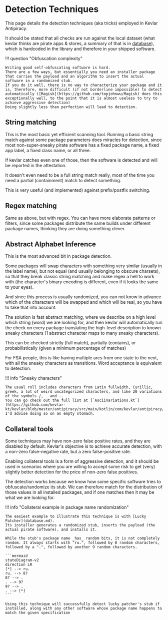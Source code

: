 # Detection Techniques
This page details the detection techniques (aka tricks) employed in Kevlar Antipiracy.

It should be stated that all checks are run against the local dataset (what kevlar thinks are pirate apps & stores, a summary of that is in [database](database.md)), which is hardcoded in the library and therefore in your shipped software.

!!! question "Obfuscation complexity"

	Writing good self-obfuscating software is hard. 
	There are a few ways, but essentially you need an installer package that carries the payload and an algorithm to insert the actual software in a randomized stub.
	If you do it well, there is no way to characterize your package and it is, therefore, more difficult (if not borderline impossible) to detect automatically ([Magisk](https://github.com/topjohnwu/Magisk) does this exceptionally well, to the point that it is almost useless to try to achieve aggressive detection)
	Doing slightly less than perfection will lead to detection.


## String matching
This is the most basic yet efficient scanning tool. 
Running a basic string match against some package parameters does miracles for detection,
since most non-super-sneaky pirate software has a fixed package name, a fixed app label, a fixed class name, or all three.

If kevlar catches even one of those, then the software is detected and will be reported in the attestation.

It doesn't even need to be a full string match really, most of the time you need a partial (containment) match to detect something. 

This is very useful (and implemented) against prefix/postfix switching.

## Regex matching
Same as above, but with regex. You can have more elaborate patterns or filters, since some packages distribute the same builds under different package names, thinking they are doing something clever.

## Abstract Alphabet Inference
This is the most advanced bit in package detection. 

Some packages will swap characters with something very similar (usually in the label name), but not equal (and usually belonging to obscure charsets),
so that they break classic string matching and make regex a hell to work with (the character's binary encoding is different, even if it looks the same to your eyes).

And since this process is usually randomized, you can not know in advance which of the characters will be swapped and which will be real, so you have to take that into account.

The solution is fast abstract matching, where we describe on a high level which string (word) we are looking for, 
and then kevlar will automatically run the check on every package translating the high-level description to known sneaky characters (1 abstract character maps to many sneaky characters).

This can be checked strictly (full match), partially (contains), or probabilistically (given a minimum percentage of matches)

For FSA people, this is like having multiple arcs from one state to the next, with all the sneaky characters as transitions. Word acceptance is equivalent to detection.

!!! info "Sneaky characters"

	The usual roll includes characters from Latin fullwidth, Cyrillic, greek, a lot of weird uncategorized characters, and like 20 variations of the symbols /, _ and -.
	You can go check out the full list at [`AsciiVariations.kt`](https://github.com/kevlar-kt/kevlar/blob/master/antipiracy/src/main/kotlin/com/kevlar/antipiracy/detection/vectors/alphabet/ascii/AsciiVariations.kt). I'd advise doing so on an empty stomach.


## Collateral tools
Some techniques may have non-zero false positive rates, and they are disabled by default. Kevlar's objective is to achieve accurate detection, with a non-zero false-negative rate, but a zero false-positive rate.

Enabling collateral tools is a form of aggressive detection, and it should be used in scenarios where you are willing to accept some risk to get (very) slightly better detection for the price of non-zero false positives.

The detection works because we know how some specific software tries to obfuscate/randomize its stub. 
We can therefore match for the distribution of those values in all installed packages, and if one matches then it may be what we are looking for. 

!!! info "Collateral example in package name randomization"

	The easiest example to illustrate this technique is with [Lucky Patcher](database.md). 
	Its installer generates a randomized stub, inserts the payload (the actual pirate software), and installs it. 

	While the stub's package name _has_ random bits, it is not completely random. It always starts with "ru.", followed by 8 random characters, followed by a ".", followed by another 9 random characters.

	```mermaid
	stateDiagram-v2
	direction LR
	[*] --> ru.
	ru. --> 8?
	8? --> .
	. --> 9?
	9? --> .
	. --> [*]
	```

	Using this technique will successfully detect lucky patcher's stub if installed, along with any other software whose package name happens to match the given specification
